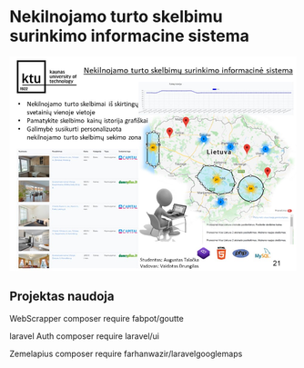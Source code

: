 # Nekilnojamo turto skelbimu surinkimo informacine sistema
![Alt text](/public/screenshots/Reklamine.jpg "Reklamine")



## Projektas naudoja
WebScrapper
composer require fabpot/goutte

laravel Auth
composer require laravel/ui

Zemelapius
composer require farhanwazir/laravelgooglemaps
